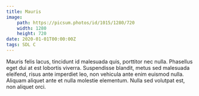 ```yaml
---
title: Mauris
image:
    path: https://picsum.photos/id/1015/1280/720
    width: 1280
    height: 720
date: 2020-01-01T00:00:00Z
tags: SDL C
---
```


Mauris felis lacus, tincidunt id malesuada quis, porttitor nec nulla. Phasellus eget dui at est lobortis viverra. Suspendisse blandit, metus sed malesuada eleifend, risus ante imperdiet leo, non vehicula ante enim euismod nulla. Aliquam aliquet ante et nulla molestie elementum. Nulla sed volutpat est, non aliquet orci.
